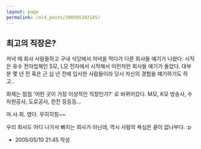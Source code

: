 ```yaml
---
layout: page
permalink: /old_posts/200505102145/
---
```


## 최고의 직장은?

저녁 때 회사 사람들하고 구내 식당에서 저녁을 먹다가 다른 회사들 얘기가 나왔다.
시작은 유수 전자업체인 S모, L모 전자에서 시작해서 이런저런 회사들 얘기가 돌았다.
대부분 몇 년 전 혹은 근 십 년 전에 입사한 사람들이라 당시 자신의 경험을 얘기하기도 하고..

화제는 점점 '어떤 곳이 가장 이상적인 직장인가?' 로 바뀌어갔다.
M모, K모 방송사, 수자원공사, 도로공사, 한전 등등등... 


<a name="139883_1"></a>마.사.회. 였다.
우히히힝~~ 


우리 회사도 어디 나가서 빠지는 회사가 아닌데, 
역시 사람의 욕심은 끝이 없나부다. :p





- 2005/05/10 21:45 작성